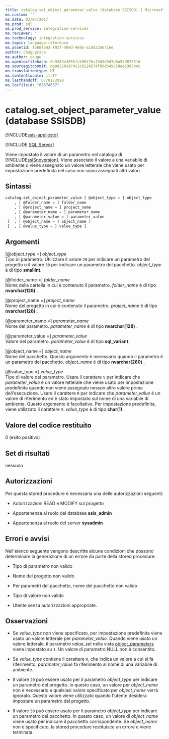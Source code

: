 ```yaml
---
title: catalog.set_object_parameter_value (database SSISDB) | Microsoft Docs
ms.custom: ''
ms.date: 03/04/2017
ms.prod: sql
ms.prod_service: integration-services
ms.reviewer: ''
ms.technology: integration-services
ms.topic: language-reference
ms.assetid: fb887543-f92f-404d-9495-a1dd23a6716e
author: chugugrace
ms.author: chugu
ms.openlocfilehash: 8c9263e3855fcb9617baf3d9d3d7e0a55d079316
ms.sourcegitcommit: da88320c474c1c9124574f90d549c50ee3387b4c
ms.translationtype: HT
ms.contentlocale: it-IT
ms.lasthandoff: 07/01/2020
ms.locfileid: "85674537"
---
```

# <a name="catalogset_object_parameter_value-ssisdb-database"></a>catalog.set_object_parameter_value (database SSISDB)

[!INCLUDE[ssis-appliesto](../../includes/ssis-appliesto-ssvrpluslinux-asdb-asdw-xxx.md)]


[!INCLUDE [SQL Server](../../includes/applies-to-version/sqlserver.md)]

  Viene impostato il valore di un parametro nel catalogo di [!INCLUDE[ssISnoversion](../../includes/ssisnoversion-md.md)]. Viene associato il valore a una variabile di ambiente o viene assegnato un valore letterale che viene usato per impostazione predefinita nel caso non siano assegnati altri valori.  
  
## <a name="syntax"></a>Sintassi  
  
```sql  
catalog.set_object_parameter_value [ @object_type = ] object_type   
    , [ @folder_name = ] folder_name   
    , [ @project_name = ] project_name   
    , [ @parameter_name = ] parameter_name   
    , [ @parameter_value = ] parameter_value   
 [  , [ @object_name = ] object_name ]  
 [  , [ @value_type = ] value_type ]  
```  
  
## <a name="arguments"></a>Argomenti  
 [@object_type =] *object_type*  
 Tipo di parametro. Utilizzare il valore `20` per indicare un parametro del progetto o il valore `30` per indicare un parametro del pacchetto. *object_type* è di tipo **smallInt**.  
  
 [@folder_name =] *folder_name*  
 Nome della cartella in cui è contenuto il parametro. *folder_name* è di tipo **nvarchar(128)** .  
  
 [@project_name =] *project_name*  
 Nome del progetto in cui è contenuto il parametro. *project_name* è di tipo **nvarchar(128)** .  
  
 [@parameter_name =] *parameter_name*  
 Nome del parametro. *parameter_name* è di tipo **nvarchar(128)** .  
  
 [@parameter_value =] *parameter_value*  
 Valore del parametro. *parameter_value* è di tipo **sql_variant**.  
  
 [@object_name =] *object_name*  
 Nome del pacchetto. Questo argomento è necessario quando il parametro è un parametro del pacchetto. *object_name* è di tipo **nvarchar(260)** .  
  
 [@value_type =] *value_type*  
 Tipo di valore del parametro. Usare il carattere `V` per indicare che *parameter_value* è un valore letterale che viene usato per impostazione predefinita quando non viene assegnato nessun altro valore prima dell'esecuzione. Usare il carattere `R` per indicare che *parameter_value* è un valore di riferimento ed è stato impostato sul nome di una variabile di ambiente. Questo argomento è facoltativo. Per impostazione predefinita, viene utilizzato il carattere `V`. *value_type* è di tipo **char(1)** .  
  
## <a name="return-code-value"></a>Valore del codice restituito  
 0 (esito positivo)  
  
## <a name="result-sets"></a>Set di risultati  
 nessuno  
  
## <a name="permissions"></a>Autorizzazioni  
 Per questa stored procedure è necessaria una delle autorizzazioni seguenti:  
  
-   Autorizzazioni READ e MODIFY sul progetto  
  
-   Appartenenza al ruolo del database **ssis_admin**  
  
-   Appartenenza al ruolo del server **sysadmin**  
  
## <a name="errors-and-warnings"></a>Errori e avvisi  
 Nell'elenco seguente vengono descritte alcune condizioni che possono determinare la generazione di un errore da parte della stored procedure:  
  
-   Tipo di parametro non valido  
  
-   Nome del progetto non valido  
  
-   Per parametri del pacchetto, nome del pacchetto non valido  
  
-   Tipo di valore non valido  
  
-   Utente senza autorizzazioni appropriate.  
  
## <a name="remarks"></a>Osservazioni  
  
-   Se *value_type* non viene specificato, per impostazione predefinita viene usato un valore letterale per *parameter_value*. Quando viene usato un valore letterale, il parametro *value_set* nella vista [object_parameters](../../integration-services/system-views/catalog-object-parameters-ssisdb-database.md) viene impostato su `1`. Un valore di parametro NULL non è consentito.  
  
-   Se *value_type* contiene il carattere `R`, che indica un valore a cui si fa riferimento, *parameter_value* fa riferimento al nome di una variabile di ambiente.  
  
-   Il valore `20` può essere usato per il parametro *object_type* per indicare un parametro del progetto. In questo caso, un valore per *object_name* non è necessario e qualsiasi valore specificato per *object_name* verrà ignorato. Questo valore viene utilizzato quando l'utente desidera impostare un parametro del progetto.  
  
-   Il valore `30` può essere usato per il parametro *object_type* per indicare un parametro del pacchetto. In questo caso, un valore di *object_name* viene usato per indicare il pacchetto corrispondente. Se *object_name* non è specificato, la stored procedure restituisce un errore e viene terminata.  
  
  
